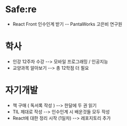 # Safe:re 
- React Front 인수인계 받기 
-- PantaWorks 고은비 연구원

# 학사
- 인강 12주차 수강 
--> 모바일 프로그래밍 / 인공지능
- 교양과목 알아보기
--> 총 12학점 더 필요

# 자기개발
- 책 구매 ( 독서록 작성 ) 
--> 한달에 두 권 읽기
- TIL 제대로 작성
--> 인수인계 시 배운것들 모두 작성
- React에 대한 정리 시작 (1일차)
--> 레포지토리 추가
